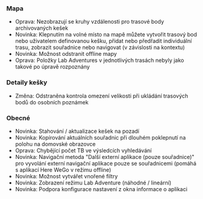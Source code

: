 
### Mapa
- Oprava: Nezobrazují se kruhy vzdálenosti pro trasové body archivovaných kešek
- Novinka: Klepnutím na volné místo na mapě můžete vytvořit trasový bod nebo uživatelem definovanou kešku, přidat nebo předřadit individuální trasu, zobrazit souřadnice nebo navigovat (v závislosti na kontextu)
- Novinka: Možnost odstranit offline mapy
- Oprava: Položky Lab Adventures v jednotlivých trasách nebyly jako takové po úpravě rozpoznány

### Detaily kešky
- Změna: Odstraněna kontrola omezení velikosti při ukládání trasových bodů do osobních poznámek

### Obecné
- Novinka: Stahování / aktualizace kešek na pozadí
- Novinka: Kopírování aktuálních souřadnic při dlouhém poklepnutí na polohu na domovské obrazovce
- Oprava: Chybějící počet TB ve výsledcích vyhledávání
- Novinka: Navigační metoda "Další externí aplikace (pouze souřadnice)" pro vyvolání externí navigační aplikace pouze se souřadnicemi (pomáhá s aplikací Here WeGo v režimu offline)
- Novinka: Možnost vytvářet vnořené filtry
- Novinka: Zobrazení režimu Lab Adventure (náhodné / lineární)
- Novinka: Podpora konfigurace nastavení z okna informace o aplikaci
